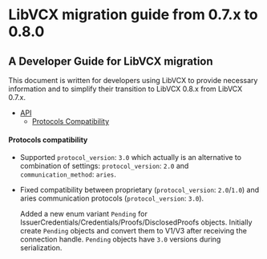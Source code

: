 # LibVCX migration guide from 0.7.x to 0.8.0
## A Developer Guide for LibVCX migration

This document is written for developers using LibVCX to provide necessary information and
to simplify their transition to LibVCX 0.8.x from LibVCX 0.7.x.

* [API](#api)
    * [Protocols Compatibility](#protocols-compatibility)

#### Protocols compatibility

* Supported `protocol_version`: `3.0` which actually is an alternative to combination of settings: `protocol_version`: `2.0` and `communication_method`: `aries`.

* Fixed compatibility between proprietary (`protocol_version`: `2.0`/`1.0`) and aries communication protocols (`protocol_version`: `3.0`).

    Added a new enum variant `Pending` for IssuerCredentials/Credentials/Proofs/DisclosedProofs objects.
    Initially create `Pending` objects and convert them to V1/V3 after receiving the connection handle.
    `Pending` objects have `3.0` versions during serialization.
